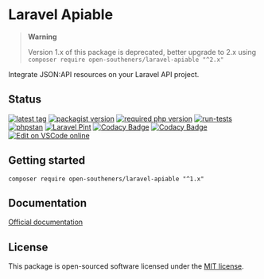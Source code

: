 # Laravel Apiable

> **Warning**
> 
> Version 1.x of this package is deprecated, better upgrade to 2.x using `composer require open-southeners/laravel-apiable "^2.x"`

Integrate JSON:API resources on your Laravel API project.

## Status

[![latest tag](https://img.shields.io/github/v/tag/open-southeners/laravel-apiable?label=latest&sort=semver)](https://github.com/open-southeners/laravel-apiable/releases/latest) [![packagist version](https://img.shields.io/packagist/v/open-southeners/laravel-apiable)](https://packagist.org/packages/open-southeners/laravel-apiable) [![required php version](https://img.shields.io/packagist/php-v/open-southeners/laravel-apiable)](https://www.php.net/supported-versions.php) [![run-tests](https://github.com/open-southeners/laravel-apiable/actions/workflows/tests.yml/badge.svg?branch=main)](https://github.com/open-southeners/laravel-apiable/actions/workflows/tests.yml) [![phpstan](https://github.com/open-southeners/laravel-apiable/actions/workflows/phpstan.yml/badge.svg)](https://github.com/open-southeners/laravel-apiable/actions/workflows/phpstan.yml) [![Laravel Pint](https://img.shields.io/badge/code%20style-pint-orange?logo=laravel)](https://github.com/open-southeners/laravel-apiable/actions/workflows/pint.yml) [![Codacy Badge](https://app.codacy.com/project/badge/Grade/5993a2ef9b0e40218758e3d67520d9ab)](https://www.codacy.com/gh/open-southeners/laravel-apiable/dashboard?utm_source=github.com&amp;utm_medium=referral&amp;utm_content=open-southeners/laravel-apiable&amp;utm_campaign=Badge_Grade) [![Codacy Badge](https://app.codacy.com/project/badge/Coverage/5993a2ef9b0e40218758e3d67520d9ab)](https://www.codacy.com/gh/open-southeners/laravel-apiable/dashboard?utm_source=github.com&utm_medium=referral&utm_content=open-southeners/laravel-apiable&utm_campaign=Badge_Coverage) [![Edit on VSCode online](https://img.shields.io/badge/vscode-edit%20online-blue?logo=visualstudiocode)](https://vscode.dev/github/open-southeners/laravel-apiable)

## Getting started

```
composer require open-southeners/laravel-apiable "^1.x"
```

## Documentation

[Official documentation](https://docs.opensoutheners.com/laravel-apiable/)

## License

This package is open-sourced software licensed under the [MIT license](https://opensource.org/licenses/MIT).

